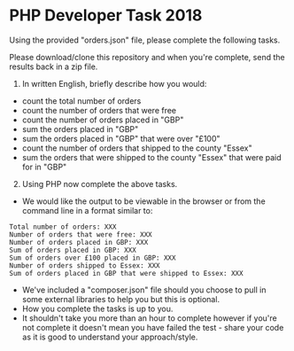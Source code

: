# PHP Developer Task 2018

Using the provided "orders.json" file, please complete the following tasks.

Please download/clone this repository and when you're complete, send the results back in a zip file.

1. In written English, briefly describe how you would:
  - count the total number of orders
  - count the number of orders that were free
  - count the number of orders placed in "GBP"
  - sum the orders placed in "GBP"
  - sum the orders placed in "GBP" that were over "£100"
  - count the number of orders that shipped to the county "Essex"
  - sum the orders that were shipped to the county "Essex" that were paid for in "GBP"

2. Using PHP now complete the above tasks.
  - We would like the output to be viewable in the browser or from the command line in a format similar to:
  ```
  Total number of orders: XXX
  Number of orders that were free: XXX
  Number of orders placed in GBP: XXX
  Sum of orders placed in GBP: XXX
  Sum of orders over £100 placed in GBP: XXX
  Number of orders shipped to Essex: XXX
  Sum of orders placed in GBP that were shipped to Essex: XXX
  ```
  - We've included a "composer.json" file should you choose to pull in some external libraries to help you but this is optional.
  - How you complete the tasks is up to you.
  - It shouldn't take you more than an hour to complete however if you're not complete it doesn't mean you have failed the test - share your code as it is good to understand your approach/style.
